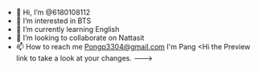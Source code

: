 - 👋 Hi, I’m @6180108112
- 👀 I’m interested in BTS
- 🌱 I’m currently learning English
- 💞️ I’m looking to collaborate on Nattasit
- 📫 How to reach me Pongp3304@gmail.com
I'm Pang
<Hi
the Preview link to take a look at your changes.
--->
